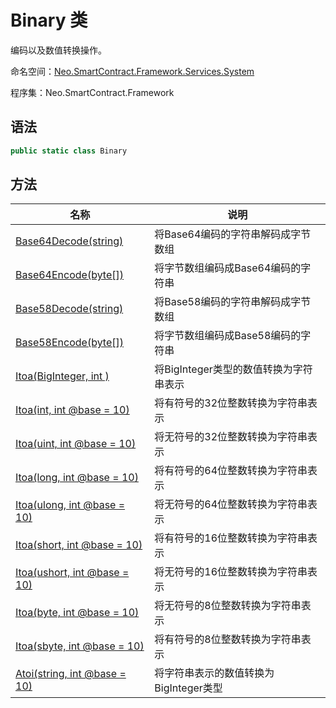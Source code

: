 # Binary 类

编码以及数值转换操作。

命名空间：[Neo.SmartContract.Framework.Services.System](../System.md)

程序集：Neo.SmartContract.Framework

## 语法

```c#
public static class Binary
```

## 方法

| 名称                                                         | 说明                                                 |
| ------------------------------------------------------------ | ---------------------------------------------------- |
| [Base64Decode(string)](Binary/Base64Decode.md)    | 将Base64编码的字符串解码成字节数组                     |
| [Base64Encode(byte\[\])](Binary/Base64Encode.md)        | 将字节数组编码成Base64编码的字符串 |
| [Base58Decode(string)](Binary/Base58Decode.md) | 将Base58编码的字符串解码成字节数组                         |
| [Base58Encode(byte\[\])](Binary/Base58Encode.md)        | 将字节数组编码成Base58编码的字符串           |
| [Itoa(BigInteger, int )](Binary/Itoa.md)    | 将BigInteger类型的数值转换为字符串表示                     |
| [Itoa(int, int @base = 10)](Binary/Itoa.md)    | 将有符号的32位整数转换为字符串表示                     |
| [Itoa(uint, int @base = 10)](Binary/Itoa.md)    | 将无符号的32位整数转换为字符串表示                     |
| [Itoa(long, int @base = 10)](Binary/Itoa.md)    | 将有符号的64位整数转换为字符串表示                     |
| [Itoa(ulong, int @base = 10)](Binary/Itoa.md)    | 将无符号的64位整数转换为字符串表示                     |
| [Itoa(short, int @base = 10)](Binary/Itoa.md)    | 将有符号的16位整数转换为字符串表示                     |
| [Itoa(ushort, int @base = 10)](Binary/Itoa.md)    | 将无符号的16位整数转换为字符串表示                     |
| [Itoa(byte, int @base = 10)](Binary/Itoa.md)    | 将无符号的8位整数转换为字符串表示              |
| [Itoa(sbyte, int @base = 10)](Binary/Itoa.md)    | 将有符号的8位整数转换为字符串表示           |
| [Atoi(string, int @base = 10)](Binary/Atoi.md)    | 将字符串表示的数值转换为BigInteger类型                  |
